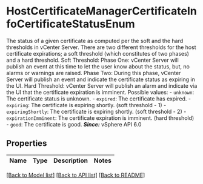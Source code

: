 # HostCertificateManagerCertificateInfoCertificateStatusEnum

The status of a given certificate as computed per the soft and the hard thresholds in vCenter Server.        There are two different thresholds for the host certificate expirations; a soft threshold (which constitutes of two phases) and a hard threshold.       Soft Threshold:    Phase One: vCenter Server will publish an event at this time to let the user know about the status, but, no alarms or warnings are raised.    Phase Two: During this phase, vCenter Server will publish an event and indicate the certificate status as expiring in the UI.       Hard Threshold:    vCenter Server will publish an alarm and indicate via the UI that the certificate expiration is imminent.  Possible values: - `unknown`: The certificate status is unknown. - `expired`: The certificate has expired. - `expiring`: The certificate is expiring shortly.      (soft threshold - 1) - `expiringShortly`: The certificate is expiring shortly.      (soft threshold - 2) - `expirationImminent`: The certificate expiration is imminent.      (hard threshold) - `good`: The certificate is good.    ***Since:*** vSphere API 6.0 

## Properties
Name | Type | Description | Notes
------------ | ------------- | ------------- | -------------

[[Back to Model list]](../README.md#documentation-for-models) [[Back to API list]](../README.md#documentation-for-api-endpoints) [[Back to README]](../README.md)


